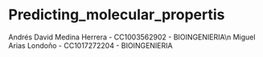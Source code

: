 # Predicting_molecular_propertis
Andrés David Medina Herrera - CC1003562902 - BIOINGENIERIA\n
Miguel Arias Londoño - CC1017272204 - BIOINGENIERIA
